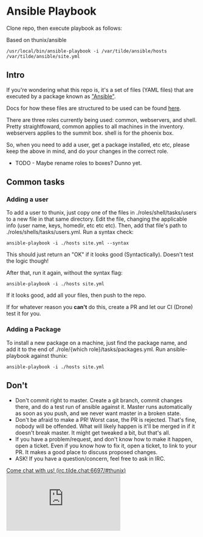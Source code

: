 # Ansible Playbook

Clone repo, then execute playbook as follows:

Based on thunix/ansible

```/usr/local/bin/ansible-playbook -i /var/tilde/ansible/hosts /var/tilde/ansible/site.yml```

## Intro
If you're wondering what this repo is, it's a set of files (YAML files) that are executed by a package known as ["Ansible"](https://en.wikipedia.org/wiki/Ansible_(software)).

Docs for how these files are structured to be used can be found [here](https://docs.ansible.com/).

There are three roles currently being used:  common, webservers, and shell.  Pretty straightfoward, common applies to all machines in the inventory.  webservers applies to the summit box.  shell is for the phoenix box.

So, when you need to add a user, get a package installed, etc etc, please keep the above in mind, and do your changes in the correct role.

* TODO - Maybe rename roles to boxes?  Dunno yet.

## Common tasks

### Adding a user
To add a user to thunix, just copy one of the files in ./roles/shell/tasks/users to a new file in that same directory.  Edit the file, changing the applicable info (user name, keys, homedir, etc etc etc).  Then, add that file's path to ./roles/shells/tasks/users.yml.  Run a syntax check:

```ansible-playbook -i ./hosts site.yml --syntax```

This should just return an "OK" if it looks good (Syntactically).  Doesn't test the logic though!

After that, run it again, without the syntax flag:

```ansible-playbook -i ./hosts site.yml```

If it looks good, add all your files, then push to the repo.

If for whatever reason you **can't** do this, create a PR and let our CI (Drone) test it for you.

### Adding a Package
To install a new package on a machine, just find the package name, and add it to the end of ./role/{which role}/tasks/packages.yml.  Run ansible-playbook against thunix:

```ansible-playbook -i ./hosts site.yml```

## Don't

* Don't commit right to master.  Create a git branch, commit changes there, and do a test run of ansible against it.  Master runs automatically as soon as you push, and we never want master in a broken state.
* Don't be afraid to make a PR!  Worst case, the PR is rejected.  That's fine, nobody will be offended.  What will likely happen is it'll be merged in if it doesn't break master. It might get tweaked a bit, but that's all.
* If you have a problem/request, and don't know how to make it happen, open a ticket.  Even if you know how to fix it, open a ticket, to link to your PR.  It makes a good place to discuss proposed changes.
* ASK!  If you have a question/concern, feel free to ask in IRC.


[Come chat with us! (irc.tilde.chat:6697/#thunix)](https://web.tilde.chat/?join=thunix) ![chat badge](https://tilde.chat/badges/badge.php?channel=%23thunix)
